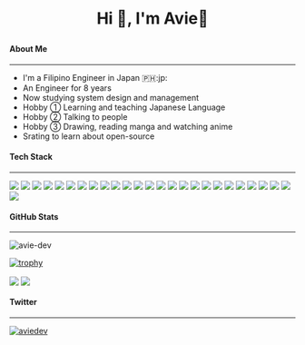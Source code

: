# <p align = "center" >Hi 👋, I'm Avie:cherry_blossom: </p>

#### About Me
<hr />
<ul>
  <li> I'm a Filipino Engineer in Japan 🇵🇭:jp: 
  <li> An Engineer for 8 years </li>
  <li> Now studying system design and management</li>  
  <li> Hobby ① Learning and teaching Japanese Language </li>
  <li> Hobby ② Talking to people </li>
  <li> Hobby ③ Drawing, reading manga and watching anime</li>  
  <li> Srating to learn about open-source </li>
</ul>  

#### Tech Stack
<hr/>
<p> <img src="https://img.shields.io/badge/-Python-F9DC3E.svg?logo=python&style=flat">
  <img src="https://img.shields.io/badge/PHP-ccc.svg?logo=php&style=flat">
  <img src="https://img.shields.io/badge/Javascript-276DC3.svg?logo=javascript&style=flat">
  <img src="https://img.shields.io/badge/-CSS3-1572B6.svg?logo=css3&style=flat">
  <img src="https://img.shields.io/badge/-HTML5-333.svg?logo=html5&style=flat">
  <img src="https://img.shields.io/badge/-CakePHP-D3DC43.svg?logo=cakephp&style=flat">
  <img src="https://img.shields.io/badge/-Django-092E20.svg?logo=django&style=flat">
  <img src="https://img.shields.io/badge/-Flask-000000.svg?logo=flask&style=flat">
  <img src="https://img.shields.io/badge/-Bootstrap-563D7C.svg?logo=bootstrap&style=flat">
  <img src="https://img.shields.io/badge/-React-555.svg?logo=react&style=flat">
  <img src="https://img.shields.io/badge/Flutter-02569B?style=for-the-badge&logo=flutter&logoColor=white&style=flat">  
  <img src="https://img.shields.io/badge/-jQuery-0769AD.svg?logo=jquery&style=flat">
  <img src="https://img.shields.io/badge/-Google%20Cloud-EEE.svg?logo=google-cloud&style=flat">
  <img src="https://img.shields.io/badge/MySQL-005C84?style=for-the-badge&logo=mysql&logoColor=white&style=flat">  
  <img src="https://img.shields.io/badge/-GitHub-181717.svg?logo=github&style=flat">
  <img src="https://img.shields.io/badge/-Docker-EEE.svg?logo=docker&style=flat">
  <img src="https://img.shields.io/badge/-Visual%20Studio%20Code-007ACC.svg?logo=visual-studio-code&style=flat">
  <img src="https://img.shields.io/badge/-Vim-019733.svg?logo=vim&style=flat">
  <img src="https://img.shields.io/badge/-Emacs-EEE.svg?logo=spacemacs&style=flat">
  <img src="https://img.shields.io/badge/-Atom-66595C.svg?logo=atom&style=flat">
  <img src="https://img.shields.io/badge/-Xcode-EEE.svg?logo=xcode&style=flat">
  <img src="https://img.shields.io/badge/-intellij%20IDEA-000.svg?logo=intellij-idea&style=flat">
  <img src="https://img.shields.io/badge/-Apache-D22128.svg?logo=apache&style=flat">
  <img src="https://img.shields.io/badge/-Nginx-bfcfcf.svg?logo=nginx&style=flat">  
  <img src="https://img.shields.io/badge/dbt-FF694B?style=for-the-badge&logo=dbt&logoColor=white&style=flat">  
  <img src="https://img.shields.io/badge/Slack-4A154B?style=for-the-badge&logo=slack&logoColor=white&style=flat">
</p>



#### GitHub Stats 
<hr/>

<p align="left"> <img src="https://komarev.com/ghpvc/?username=avie-dev&label=Profile%20views&color=0e75b6&style=flat" alt="avie-dev" /> </p>

[![trophy](https://github-profile-trophy.vercel.app/?username=avie-dev&theme=onedark&title=MultiLanguage,Repositories,Commits,PullRequest,Followers)](https://github.com/avie-dev/avie-dev)

<p>
  <a href="https://github.com/avie-dev/avie-dev"><img align="center" src="https://github-readme-stats.vercel.app/api?username=avie-dev&show_icons=true&theme=radical" /></a>
  <a href="https://github.com/avie-dev/avie-dev"><img align="center" src="https://github-readme-stats.vercel.app/api/top-langs/?username=avie-dev&layout=compact&theme=radical" /></a>
</p>

#### Twitter
<hr/>
<p align="left"> <a href="https://twitter.com/aviedev" target="blank"><img src="https://img.shields.io/twitter/follow/aviedev?logo=twitter&style=for-the-badge" alt="aviedev" /></a> </p>
